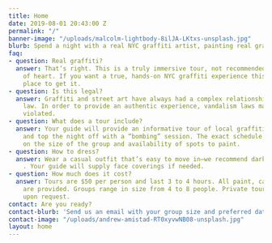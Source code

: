 ```yaml
---
title: Home
date: 2019-08-01 20:43:00 Z
permalink: "/"
banner-image: "/uploads/malcolm-lightbody-8ilJA-LKtxs-unsplash.jpg"
blurb: Spend a night with a real NYC graffiti artist, painting real graffiti.
faq:
- question: Real graffiti?
  answer: That’s right. This is a truly immersive tour, not recommended for the faint
    of heart. If you want a true, hands-on NYC graffiti experience this is the only
    place to get it.
- question: Is this legal?
  answer: Graffiti and street art have always had a complex relationship with the
    law. In order to provide an authentic experience, vandalism laws may have to be
    violated.
- question: What does a tour include?
  answer: Your guide will provide an informative tour of local graffiti landmarks
    and top the night off with a “bombing” session. The exact schedule will vary depending
    on the size of the group and availability of spots to paint.
- question: How to dress?
  answer: Wear a casual outfit that’s easy to move in—we recommend dark clothing,
    . Your guide will supply face coverings if needed.
- question: How much does it cost?
  answer: Tours are $50 per person and last 3 to 4 hours. All paint, caps & gloves
    are provided. Groups range in size from 4 to 8 people. Private tours are available
    upon request.
contact: Are you ready?
contact-blurb: 'Send us an email with your group size and preferred dates: [booking@nycgraffititour.com](mailto:booking@nycgraffititour.com)'
contact-image: "/uploads/andrew-amistad-RT0xyvwNB08-unsplash.jpg"
layout: home
---
```


